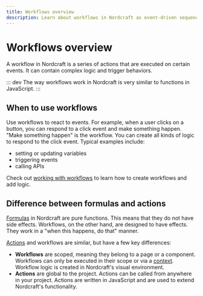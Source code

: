 ```yaml
---
title: Workflows overview
description: Learn about workflows in Nordcraft as event-driven sequences that execute operations with side effects in your application.
---
```


# Workflows overview

A workflow in Nordcraft is a series of actions that are executed on certain events. It can contain complex logic and trigger behaviors.

::: dev
The way workflows work in Nordcraft is very similar to functions in JavaScript.
:::

## When to use workflows

Use workflows to react to events. For example, when a user clicks on a button, you can respond to a click event and make something happen. "Make something happen" is the workflow. You can create all kinds of logic to respond to the click event. Typical examples include:

- setting or updating variables
- triggering events
- calling APIs

Check out [working with workflows](/workflows/working-with-workflows) to learn how to create workflows and add logic.

## Difference between formulas and actions

[Formulas](/formulas/overview) in Nordcraft are pure functions. This means that they do not have side effects. Workflows, on the other hand, are designed to have effects. They work in a "when this happens, do that" manner.

[Actions](/actions/overview) and workflows are similar, but have a few key differences:

- **Workflows** are scoped, meaning they belong to a page or a component. Workflows can only be executed in their scope or via a [context](/contexts/overview). Workflow logic is created in Nordcraft's visual environment.
- **Actions** are global to the project. Actions can be called from anywhere in your project. Actions are written in JavaScript and are used to extend Nordcraft's functionality.
